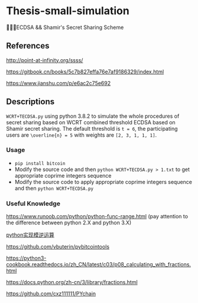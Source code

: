 # Thesis-small-simulation

🔑🔑🔑ECDSA &amp;&amp; Shamir's Secret Sharing Scheme

## References

http://point-at-infinity.org/ssss/

https://gitbook.cn/books/5c7b827effa76e7af9186329/index.html

https://www.jianshu.com/p/e6ac2c75e692

## Descriptions

`WCRT+TECDSA.py` using python 3.8.2 to simulate the whole procedures of secret sharing based on WCRT combined threshold ECDSA based on Shamir secret sharing. The default threshold is `t = 6`, the participating users are `\overline{n} = 5` with weights are `[2, 3, 1, 1, 1]`.

### Usage

- `pip install bitcoin`
- Modify the source code and then `python WCRT+TECDSA.py > 1.txt` to get appropriate coprime integers sequence
- Modify the source code to apply appropriate coprime integers sequence and then `python WCRT+TECDSA.py`

### Useful Knowledge

https://www.runoob.com/python/python-func-range.html (pay attention to the difference between python 2.X and python 3.X)

[python实现模逆运算](https://blog.csdn.net/CosmopolitanMe/article/details/78948011)

https://github.com/vbuterin/pybitcointools

https://python3-cookbook.readthedocs.io/zh_CN/latest/c03/p08_calculating_with_fractions.html

https://docs.python.org/zh-cn/3/library/fractions.html

https://github.com/cxz111111/PYchain

